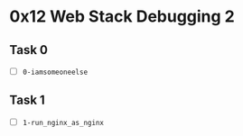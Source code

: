 # 0x12 Web Stack Debugging 2

## Task 0
- [ ] `0-iamsomeoneelse`

## Task 1
- [ ] `1-run_nginx_as_nginx`
